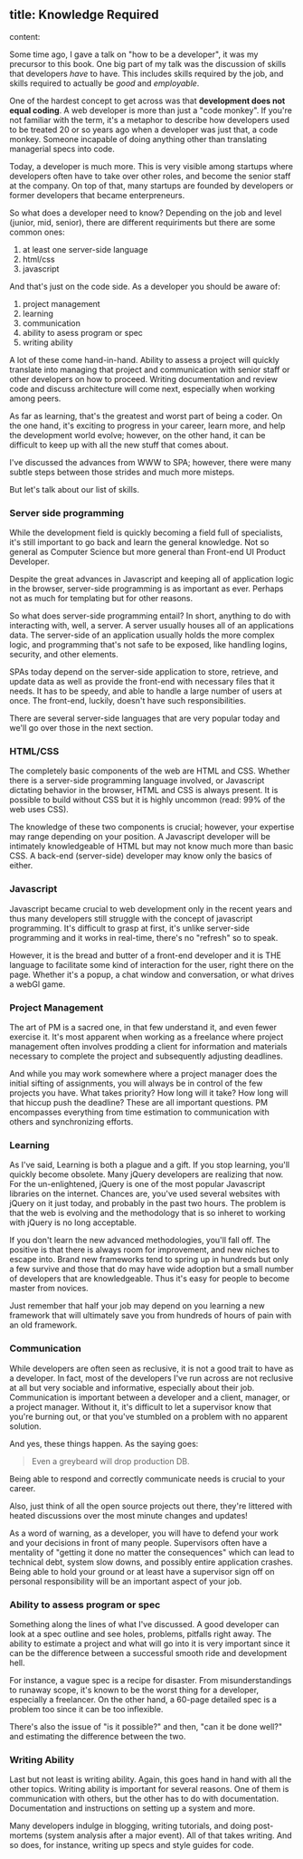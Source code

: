 title: Knowledge Required
----
content:

Some time ago, I gave a talk on "how to be a developer", it was my precursor to this book. One big part of my talk was the discussion of skills that developers *have* to have. This includes skills required by the job, and skills required to actually be *good* and *employable*.

One of the hardest concept to get across was that **development does not equal coding**. A web developer is more than just a "code monkey". If you're not familiar with the term, it's a metaphor to describe how developers used to be treated 20 or so years ago when a developer was just that, a code monkey. Someone incapable of doing anything other than translating managerial specs into code.

Today, a developer is much more. This is very visible among startups where developers often have to take over other roles, and become the senior staff at the company. On top of that, many startups are founded by developers or former developers that became enterpreneurs.

So what does a developer need to know? Depending on the job and level (junior, mid, senior), there are different requiriments but there are some common ones:

1. at least one server-side language
2. html/css
3. javascript

And that's just on the code side. As a developer you should be aware of:

1. project management
2. learning
3. communication
4. ability to asess program or spec
5. writing ability

A lot of these come hand-in-hand. Ability to assess a project will quickly translate into managing that project and communication with senior staff or other developers on how to proceed. Writing documentation and review code and discuss architecture will come next, especially when working among peers.

As far as learning, that's the greatest and worst part of being a coder. On the one hand, it's exciting to progress in your career, learn more, and help the development world evolve; however, on the other hand, it can be difficult to keep up with all the new stuff that comes about.

I've discussed the advances from WWW to SPA; however, there were many subtle steps between those strides and much more misteps.

But let's talk about our list of skills.

### Server side programming

While the development field is quickly becoming a field full of specialists, it's still important to go back and learn the general knowledge. Not so general as Computer Science but more general than Front-end UI Product Developer.

Despite the great advances in Javascript and keeping all of application logic in the browser, server-side programming is as important as ever. Perhaps not as much for templating but for other reasons.

So what does server-side programming entail? In short, anything to do with interacting with, well, a server. A server usually houses all of an applications data. The server-side of an application usually holds the more complex logic, and programming that's not safe to be exposed, like handling logins, security, and other elements.

SPAs today depend on the server-side application to store, retrieve, and update data as well as provide the front-end with necessary files that it needs. It has to be speedy, and able to handle a large number of users at once. The front-end, luckily, doesn't have such responsibilities.

There are several server-side languages that are very popular today and we'll go over those in the next section.

### HTML/CSS

The completely basic components of the web are HTML and CSS. Whether there is a server-side programming language involved, or Javascript dictating behavior in the browser, HTML and CSS is always present. It is possible to build without CSS but it is highly uncommon (read: 99% of the web uses CSS).

The knowledge of these two components is crucial; however, your expertise may range depending on your position. A Javascript developer will be intimately knowledgeable of HTML but may not know much more than basic CSS. A back-end (server-side) developer may know only the basics of either.

### Javascript

Javascript became crucial to web development only in the recent years and thus many developers still struggle with the concept of javascript programming. It's difficult to grasp at first, it's unlike server-side programming and it works in real-time, there's no "refresh" so to speak.

However, it is the bread and butter of a front-end developer and it is THE language to facilitate some kind of interaction for the user, right there on the page. Whether it's a popup, a chat window and conversation, or what drives a webGl game.

### Project Management

The art of PM is a sacred one, in that few understand it, and even fewer exercise it. It's most apparent when working as a freelance where project management often involves prodding a client for information and materials necessary to complete the project and subsequently adjusting deadlines.

And while you may work somewhere where a project manager does the initial sifting of assignments, you will always be in control of the few projects you have. What takes priority? How long will it take? How long will that hiccup push the deadline? These are all important questions. PM encompasses everything from time estimation to communication with others and synchronizing efforts.

### Learning

As I've said, Learning is both a plague and a gift. If you stop learning, you'll quickly become obsolete. Many jQuery developers are realizing that now. For the un-enlightened, jQuery is one of the most popular Javascript libraries on the internet. Chances are, you've used several websites with jQuery on it just today, and probably in the past two hours. The problem is that the web is evolving and the methodology that is so inheret to working with jQuery is no long acceptable.

If you don't learn the new advanced methodologies, you'll fall off. The positive is that there is always room for improvement, and new niches to escape into. Brand new frameworks tend to spring up in hundreds but only a few survive and those that do may have wide adoption but a small number of developers that are knowledgeable. Thus it's easy for people to become master from novices.

Just remember that half your job may depend on you learning a new framework that will ultimately save you from hundreds of hours of pain with an old framework.

### Communication

While developers are often seen as reclusive, it is not a good trait to have as a developer. In fact, most of the developers I've run across are not reclusive at all but very sociable and informative, especially about their job. Communication is important between a developer and a client, manager, or a project manager. Without it, it's difficult to let a supervisor know that you're burning out, or that you've stumbled on a problem with no apparent solution.

And yes, these things happen. As the saying goes:

>Even a greybeard will drop production DB.

Being able to respond and correctly communicate needs is crucial to your career.

Also, just think of all the open source projects out there, they're littered with heated discussions over the most minute changes and updates!

As a word of warning, as a developer, you will have to defend your work and your decisions in front of many people. Supervisors often have a mentality of "getting it done no matter the consequences" which can lead to technical debt, system slow downs, and possibly entire application crashes. Being able to hold your ground or at least have a supervisor sign off on personal responsibility will be an important aspect of your job.

###  Ability to assess program or spec

Something along the lines of what I've discussed. A good developer can look at a spec outline and see holes, problems, pitfalls right away. The ability to estimate a project and what will go into it is very important since it can be the difference between a successful smooth ride and development hell.

For instance, a vague spec is a recipe for disaster. From misunderstandings to runaway scope, it's known to be the worst thing for a developer, especially a freelancer. On the other hand, a 60-page detailed spec is a problem too since it can be too inflexible.

There's also the issue of "is it possible?" and then, "can it be done well?" and estimating the difference between the two.

### Writing Ability

Last but not least is writing ability. Again, this goes hand in hand with all the other topics. Writing ability is important for several reasons. One of them is communication with others, but the other has to do with documentation. Documentation and instructions on setting up a system and more.

Many developers indulge in blogging, writing tutorials, and doing post-mortems (system analysis after a major event). All of that takes writing. And so does, for instance, writing up specs and style guides for code.
